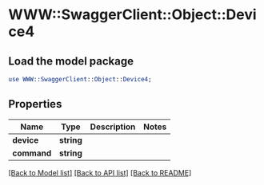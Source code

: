 # WWW::SwaggerClient::Object::Device4

## Load the model package
```perl
use WWW::SwaggerClient::Object::Device4;
```

## Properties
Name | Type | Description | Notes
------------ | ------------- | ------------- | -------------
**device** | **string** |  | 
**command** | **string** |  | 

[[Back to Model list]](../README.md#documentation-for-models) [[Back to API list]](../README.md#documentation-for-api-endpoints) [[Back to README]](../README.md)


